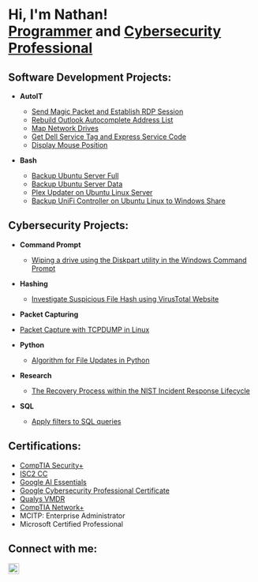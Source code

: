 <h1>Hi, I'm Nathan! <br/><a href="https://github.com/nathanlarsen1">Programmer</a> and <a href="https://www.linkedin.com/in/nathan-larsen-49671a82/">Cybersecurity Professional</a></h1>

<h2>Software Development Projects:</h2>

- <b>AutoIT</b>
  - [Send Magic Packet and Establish RDP Session](https://github.com/nathanlarsen1/SendMagicPacketRDPSession)
  - [Rebuild Outlook Autocomplete Address List](https://github.com/nathanlarsen1/RebuildOutlookAutocompleteAddressList)
  - [Map Network Drives](https://github.com/nathanlarsen1/MapNetworkDrives)
  - [Get Dell Service Tag and Express Service Code](https://github.com/nathanlarsen1/GetDellServiceTag)
  - [Display Mouse Position](https://github.com/nathanlarsen1/DisplayMousePosition)


- <b>Bash</b>
  - [Backup Ubuntu Server Full](https://github.com/nathanlarsen1/BackupUbuntuServerFull)
  - [Backup Ubuntu Server Data](https://github.com/nathanlarsen1/BackupUbuntuServerData)
  - [Plex Updater on Ubuntu Linux Server](https://github.com/nathanlarsen1/PlexUpdater)
  - [Backup UniFi Controller on Ubuntu Linux to Windows Share](https://github.com/nathanlarsen1/BackupUniFiController)


<h2>Cybersecurity Projects:</h2>

- <b>Command Prompt</b>
  - [Wiping a drive using the Diskpart utility in the Windows Command Prompt](https://github.com/nathanlarsen1/WipingDriveDiskpartWindows)
 
- <b>Hashing</b>
   - [Investigate Suspicious File Hash using VirusTotal Website](https://github.com/nathanlarsen1/InvestigateSuspiciousFileHash)

 - <b>Packet Capturing</b>
  - [Packet Capture with TCPDUMP in Linux](https://github.com/nathanlarsen1/PacketCaptureTCPDUMPLinux)

- <b>Python</b>
  - [Algorithm for File Updates in Python](https://github.com/nathanlarsen1/AlgorithmforfileupdatesinPython)
  
- <b>Research</b>
  - [The Recovery Process within the NIST Incident Response Lifecycle](https://github.com/nathanlarsen1/RecoveryProcessNISTIncidentResponseLifecycle)

- <b>SQL</b>
  - [Apply filters to SQL queries](https://github.com/nathanlarsen1/ApplyfilterstoSQLqueries)


<h2> Certifications:</h2>

- [CompTIA Security+](https://www.comptia.org/certifications/security)
- [ISC2 CC](https://www.isc2.org/landing/1mcc?utm_source=google&utm_medium=cpc&utm_campaign=GBL-CC-1M-DG&utm_term=search&utm_content=GBL-CC-1M-DG&gad_source=1&gclid=CjwKCAjw3P-2BhAEEiwA3yPhwKce7A6S9Mt46gfALP1YHUSvypAvJrCuLcyYdOBS4g8aRF-MYC4e8BoCzHwQAvD_BwE)
- [Google AI Essentials](https://www.coursera.org/learn/google-ai-essentials)
- [Google Cybersecurity Professional Certificate](https://www.coursera.org/google-certificates/cybersecurity-certificate?utm_campaign=sou--direct__med--none-direct__cam--gwgsite__con--null__ter--null&utm_medium=institutions&utm_source=google)
- [Qualys VMDR](https://www.qualys.com/training/course/vmdr/)
- [CompTIA Network+](https://www.comptia.org/certifications/network)
- MCITP: Enterprise Administrator
- Microsoft Certified Professional


<h2>Connect with me:</h2>

[<img align="left" alt="NathanLarsen | LinkedIn" width="22px" src="https://cdn.jsdelivr.net/npm/simple-icons@v3/icons/linkedin.svg" />][linkedin]

[linkedin]: https://linkedin.com/in/nathan-larsen-49671a82
